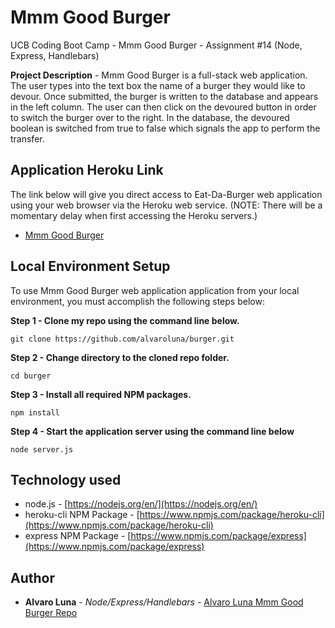 # Mmm Good Burger
UCB Coding Boot Camp - Mmm Good Burger - Assignment #14 (Node, Express, Handlebars)
 <p></p>
 
**Project Description** - Mmm Good Burger is a full-stack web application. The user types into the text box the name of a burger they would like to devour. Once submitted, the burger is written to the database and appears in the left column. The user can then click on the devoured button in order to switch the burger over to the right. In the database, the devoured boolean is switched from true to false which signals the app to perform the transfer.

## Application Heroku Link
The link below will give you direct access to Eat-Da-Burger web application using your web browser via the Heroku web service. (NOTE: There will be a momentary delay when first accessing the Heroku servers.)

* [Mmm Good Burger](https://agile-retreat-19803.herokuapp.com/)

## Local Environment Setup
To use Mmm Good Burger web application application from your local environment, you must accomplish the following steps below:

**Step 1 - Clone my repo using the command line below.**
```
git clone https://github.com/alvaroluna/burger.git
```
**Step 2 - Change directory to the cloned repo folder.**
```
cd burger
```
**Step 3 - Install all required NPM packages.**
```
npm install
```
**Step 4 - Start the application server using the command line below**
```
node server.js
```

## Technology used
- node.js - [https://nodejs.org/en/](https://nodejs.org/en/)
- heroku-cli NPM Package - [https://www.npmjs.com/package/heroku-cli](https://www.npmjs.com/package/heroku-cli)
- express NPM Package - [https://www.npmjs.com/package/express](https://www.npmjs.com/package/express)

## Author

* **Alvaro Luna** - *Node/Express/Handlebars* - [Alvaro Luna Mmm Good Burger Repo](https://github.com/alvaroluna/burger)
